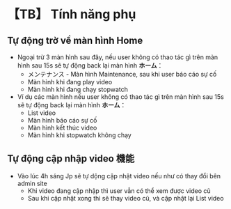 # 【TB】 **Tính năng phụ**

## **Tự động trờ về màn hình Home** 

- Ngoại trừ 3 màn hình sau đây, nếu user không có thao tác gì trên màn hình sau 15s sẽ tự động back lại màn hình **ホーム**：
    - メンテナンス - Màn hình Maintenance, sau khi user báo cáo sự cố
    - Màn hình khi đang play video
    - Màn hình khi đang chạy stopwatch
- Ví dụ các màn hình nếu user không có thao tác gì trên màn hình sau 15s sẽ tự động back lại màn hình **ホーム**：
    - List video
    - Màn hình báo cáo sự cố
    - Màn hình kết thúc video
    - Màn hình khi stopwatch không chạy

## **Tự động cập nhập video** 機能

- Vào lúc 4h sáng Jp sẽ tự dộng cập nhật video nếu như có thay đổi bên admin site
    - Khi video đang cập nhập thì user vẫn có thể xem được video cũ
    - Sau khi cập nhật xong thì sẽ thay video cũ, và cập nhật lại List video